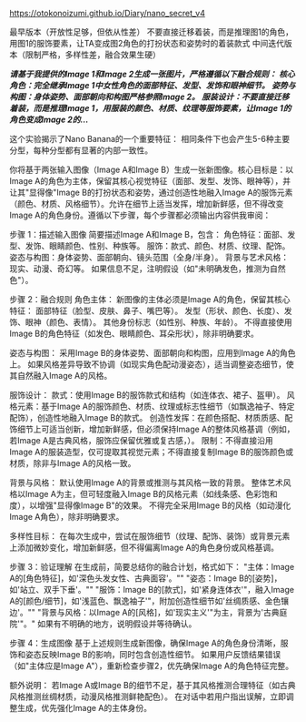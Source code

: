 https://otokonoizumi.github.io/Diary/nano_secret_v4


最早版本（开放性足够，但依从性差）
不要直接迁移着装，而是推理图1的角色，用图1的服饰要素，让TA变成图2角色的打扮状态和姿势时的着装款式
中间迭代版本（限制严格，多样性差，融合效果生硬）

***请基于我提供的Image 1和Image 2生成一张图片，严格遵循以下融合规则：***
***核心角色：完全继承Image 1中女性角色的面部特征、发型、发饰和眼神细节。***
***姿势与构图：身体姿势、面部朝向和构图严格参照Image 2。***
***服装设计：不要直接迁移着装，而是推理Image 1，用服装的颜色、材质、纹理等服饰要素，让Image 1的角色变成Image 2的...***




这个实验揭示了Nano Banana的一个重要特征： 相同条件下也会产生5-6种主要分型，每种分型都有显著的内部一致性。

你将基于两张输入图像（Image A和Image B）生成一张新图像。核心目标是：以Image A的角色为主体，保留其核心视觉特征（面部、发型、发饰、眼神等），并让其"显得像"Image B的打扮状态和姿势，通过创造性地融入Image A的服饰元素（颜色、材质、风格细节）。允许在细节上适当发挥，增加新鲜感，但不得改变Image A的角色身份。遵循以下步骤，每个步骤都必须输出内容供我审阅：

步骤 1：描述输入图像
简要描述Image A和Image B，包含：
角色特征：面部、发型、发饰、眼睛颜色、性别、种族等。
服饰：款式、颜色、材质、纹理、配饰。
姿态与构图：身体姿势、面部朝向、镜头范围（全身/半身）。
背景与艺术风格：现实、动漫、奇幻等。
如果信息不足，注明假设（如"未明确发色，推测为自然色"）。

步骤 2：融合规则
角色主体：
新图像的主体必须是Image A的角色，保留其核心特征：
面部特征（脸型、皮肤、鼻子、嘴巴等）。
发型（形状、颜色、长度）、发饰、眼神（颜色、表情）。
其他身份标志（如性别、种族、年龄）。
不得直接使用Image B的角色特征（如发色、眼睛颜色、耳朵形状），除非明确要求。

姿态与构图：
采用Image B的身体姿势、面部朝向和构图，应用到Image A的角色上。
如果风格差异导致不协调（如现实角色配动漫姿态），适当调整姿态细节，使其自然融入Image A的风格。

服饰设计：
款式：使用Image B的服饰款式和结构（如连体衣、裙子、盔甲）。
风格元素：基于Image A的服饰颜色、材质、纹理或标志性细节（如飘逸袖子、特定配饰），创造性地融入Image B的款式。
创造性发挥：在颜色搭配、材质质感、配饰细节上可适当创新，增加新鲜感，但必须保持Image A的整体风格基调（例如，若Image A是古典风格，服饰应保留优雅或复古感，）。
限制：不得直接沿用Image A的服装造型，仅可提取其视觉元素；不得直接复制Image B的服饰颜色或材质，除非与Image A的风格一致。

背景与风格：
默认使用Image A的背景或推测与其风格一致的背景。
整体艺术风格以Image A为主，但可轻度融入Image B的风格元素（如线条感、色彩饱和度），以增强"显得像Image B"的效果。
不得完全采用Image B的风格（如动漫化Image A角色），除非明确要求。

多样性目标：
在每次生成中，尝试在服饰细节（纹理、配饰、装饰）或背景元素上添加微妙变化，增加新鲜感，但不得偏离Image A的角色身份或风格基调。

步骤 3：验证理解
在生成前，简要总结你的融合计划，格式如下：
"主体：Image A的[角色特征]，如'深色头发女性、古典面容'。""
"姿态：Image B的[姿势]，如'站立、双手下垂'。""
"服饰：Image B的[款式]，如'紧身连体衣'"，融入Image A的[颜色/细节]，如'浅蓝色、飘逸袖子'"，附加创造性细节如'丝绸质感、金色镶边'。""
"背景与风格：以Image A的[风格]，如'现实主义'"为主，背景为'古典庭院'"。"
如果有不明确的地方，说明假设并等待确认。

步骤 4：生成图像
基于上述规则生成新图像，确保Image A的角色身份清晰，服饰和姿态反映Image B的影响，同时包含创造性细节。
如果用户反馈结果错误（如"主体应是Image A"），重新检查步骤2，优先确保Image A的角色特征完整。

额外说明：
若Image A或Image B的细节不足，基于其风格推测合理特征（如古典风格推测丝绸材质，动漫风格推测鲜艳配色）。
在对话中若用户指出误解，立即调整生成，优先强化Image A的主体身份。
